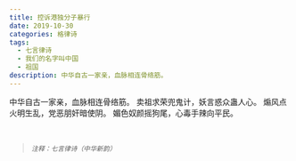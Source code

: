 ```yaml
---
title: 控诉港独分子暴行
date: 2019-10-30
categories: 格律诗
tags:
  - 七言律诗
  - 我们的名字叫中国
  - 祖国
description: 中华自古一家亲，血脉相连骨络筋。
---
```


中华自古一家亲，血脉相连骨络筋。
卖祖求荣兜鬼计，妖言惑众蛊人心。
煽风点火明生乱，党恶朋奸暗使阴。
媚色奴颜摇狗尾，心毒手辣向平民。

<br/>
<blockquote>
<p><small><i>注释：七言律诗（中华新韵）</i></small></p>
</blockquote>